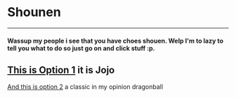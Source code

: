 # Shounen
---
#### Wassup my people i see that you have choes shouen. Welp I'm to lazy to tell you what to do so just go on and click stuff :p.
[This is Option 1](https://www.funimation.com/shows/jojos-bizarre-adventure) it is Jojo
----
[And this is option 2](https://www.funimation.com/shows/dragon-ball/?qid=None) a classic in my opinion dragonball